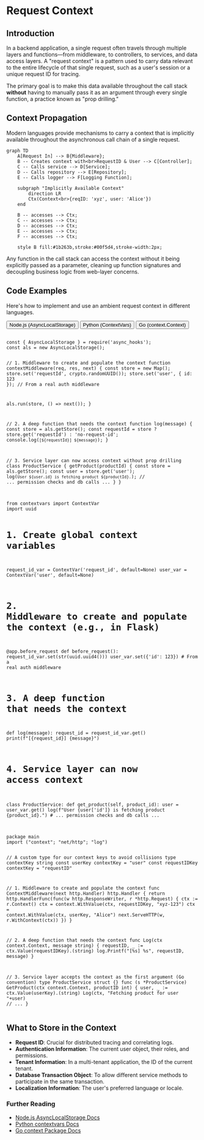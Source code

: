 # Request Context

## Introduction

In a backend application, a single request often travels through multiple layers and functions—from middleware, to controllers, to services, and data access layers. A "request context" is a pattern used to carry data relevant to the entire lifecycle of that single request, such as a user's session or a unique request ID for tracing.

The primary goal is to make this data available throughout the call stack **without** having to manually pass it as an argument through every single function, a practice known as "prop drilling."

## Context Propagation

Modern languages provide mechanisms to carry a context that is implicitly available throughout the asynchronous call chain of a single request.

```mermaid
graph TD
    A[Request In] --> B{Middleware};
    B -- Creates context with<br>RequestID & User --> C[Controller];
    C -- Calls service --> D[Service];
    D -- Calls repository --> E[Repository];
    E -- Calls logger --> F[Logging Function];
    
    subgraph "Implicitly Available Context"
        direction LR
        Ctx(Context<br>{reqID: 'xyz', user: 'Alice'})
    end

    B -- accesses --> Ctx;
    C -- accesses --> Ctx;
    D -- accesses --> Ctx;
    E -- accesses --> Ctx;
    F -- accesses --> Ctx;

    style B fill:#1b263b,stroke:#00f5d4,stroke-width:2px;
```
Any function in the call stack can access the context without it being explicitly passed as a parameter, cleaning up function signatures and decoupling business logic from web-layer concerns.

## Code Examples

Here's how to implement and use an ambient request context in different languages.

<div class="code-tabs">
  <div class="tab-buttons">
    <button class="tab-button active" data-lang="nodejs">Node.js (AsyncLocalStorage)</button>
    <button class="tab-button" data-lang="python">Python (ContextVars)</button>
    <button class="tab-button" data-lang="go">Go (context.Context)</button>
  </div>
  <div class="tab-content active" data-lang="nodejs">
<pre><code class="language-javascript">
const { AsyncLocalStorage } = require('async_hooks');
const als = new AsyncLocalStorage();

// 1. Middleware to create and populate the context
function contextMiddleware(req, res, next) {
  const store = new Map();
  store.set('requestId', crypto.randomUUID());
  store.set('user', { id: 123 }); // From a real auth middleware
  
  als.run(store, () => next());
}

// 2. A deep function that needs the context
function log(message) {
  const store = als.getStore();
  const requestId = store ? store.get('requestId') : 'no-request-id';
  console.log(`[${requestId}] ${message}`);
}

// 3. Service layer can now access context without prop drilling
class ProductService {
  getProduct(productId) {
    const store = als.getStore();
    const user = store.get('user');
    log(`User ${user.id} is fetching product ${productId}.`);
    // ... permission checks and db calls ...
  }
}
</code></pre>
  </div>
  <div class="tab-content" data-lang="python">
<pre><code class="language-python">
from contextvars import ContextVar
import uuid

# 1. Create global context variables
request_id_var = ContextVar('request_id', default=None)
user_var = ContextVar('user', default=None)

# 2. Middleware to create and populate the context (e.g., in Flask)
@app.before_request
def before_request():
    request_id_var.set(str(uuid.uuid4()))
    user_var.set({'id': 123}) # From a real auth middleware

# 3. A deep function that needs the context
def log(message):
    request_id = request_id_var.get()
    print(f"[{request_id}] {message}")

# 4. Service layer can now access context
class ProductService:
    def get_product(self, product_id):
        user = user_var.get()
        log(f"User {user['id']} is fetching product {product_id}.")
        # ... permission checks and db calls ...
</code></pre>
  </div>
  <div class="tab-content" data-lang="go">
<pre><code class="language-go">
package main
import ("context"; "net/http"; "log")

// A custom type for our context keys to avoid collisions
type contextKey string
const userKey contextKey = "user"
const requestIDKey contextKey = "requestID"

// 1. Middleware to create and populate the context
func ContextMiddleware(next http.Handler) http.Handler {
	return http.HandlerFunc(func(w http.ResponseWriter, r *http.Request) {
		ctx := r.Context()
		ctx = context.WithValue(ctx, requestIDKey, "xyz-123")
		ctx = context.WithValue(ctx, userKey, "Alice")
		next.ServeHTTP(w, r.WithContext(ctx))
	})
}

// 2. A deep function that needs the context
func Log(ctx context.Context, message string) {
	requestID, _ := ctx.Value(requestIDKey).(string)
	log.Printf("[%s] %s", requestID, message)
}

// 3. Service layer accepts the context as the first argument (Go convention)
type ProductService struct {}
func (s *ProductService) GetProduct(ctx context.Context, productID int) {
	user, _ := ctx.Value(userKey).(string)
	Log(ctx, "Fetching product for user "+user)
	// ...
}
</code></pre>
  </div>
</div>

## What to Store in the Context
*   **Request ID**: Crucial for distributed tracing and correlating logs.
*   **Authentication Information**: The current user object, their roles, and permissions.
*   **Tenant Information**: In a multi-tenant application, the ID of the current tenant.
*   **Database Transaction Object**: To allow different service methods to participate in the same transaction.
*   **Localization Information**: The user's preferred language or locale.

<div class="further-reading">
<h3>Further Reading</h3>
<ul>
  <li><a href="https://nodejs.org/api/async_hooks.html#class-asynclocalstorage" target="_blank" rel="noopener noreferrer">Node.js AsyncLocalStorage Docs</a></li>
  <li><a href="https://docs.python.org/3/library/contextvars.html" target="_blank" rel="noopener noreferrer">Python contextvars Docs</a></li>
  <li><a href="https://pkg.go.dev/context" target="_blank" rel="noopener noreferrer">Go context Package Docs</a></li>
</ul>
</div>